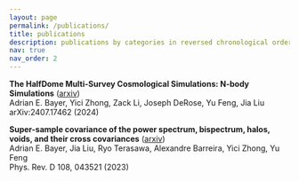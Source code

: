 ```yaml
---
layout: page
permalink: /publications/
title: publications
description: publications by categories in reversed chronological order. generated by jekyll-scholar.
nav: true
nav_order: 2
---
```


**The HalfDome Multi-Survey Cosmological Simulations: N-body Simulations** ([arxiv](https://arxiv.org/abs/2407.17462))\
Adrian E. Bayer, Yici Zhong, Zack Li, Joseph DeRose, Yu Feng, Jia Liu\
arXiv:2407.17462 (2024)

**Super-sample covariance of the power spectrum, bispectrum, halos, voids, and their cross covariances** ([arxiv](https://arxiv.org/abs/2210.15647))\
Adrian E. Bayer, Jia Liu, Ryo Terasawa, Alexandre Barreira, Yici Zhong, Yu Feng\
Phys. Rev. D 108, 043521 (2023)
